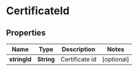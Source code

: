 
# CertificateId

## Properties
Name | Type | Description | Notes
------------ | ------------- | ------------- | -------------
**stringId** | **String** | Certificate id |  [optional]



